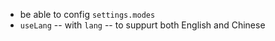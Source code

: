 - be able to config `settings.modes`
- `useLang` -- with `lang` -- to suppurt both English and Chinese
